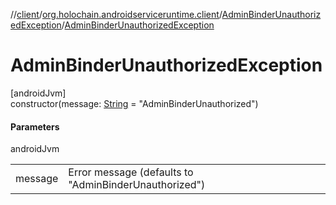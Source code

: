 //[client](../../../index.md)/[org.holochain.androidserviceruntime.client](../index.md)/[AdminBinderUnauthorizedException](index.md)/[AdminBinderUnauthorizedException](-admin-binder-unauthorized-exception.md)

# AdminBinderUnauthorizedException

[androidJvm]\
constructor(message: [String](https://kotlinlang.org/api/core/kotlin-stdlib/kotlin/-string/index.html) = &quot;AdminBinderUnauthorized&quot;)

#### Parameters

androidJvm

| | |
|---|---|
| message | Error message (defaults to &quot;AdminBinderUnauthorized&quot;) |
